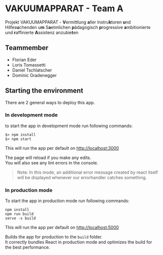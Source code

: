 
# VAKUUMAPPARAT - Team A

Projekt VAKUUMAPPARAT - <b>V</b>ermittlung <b>a</b>ller Instru<b>k</b>toren <b>u</b>nd Hilfes<b>u</b>chenden u<b>m</b> S<b>a</b>etmlichen <b>p</b>ädagogisch <b>p</b>rogressive <b>a</b>mbitionierte und <b>r</b>affinierte <b>A</b>ssistenz anzubie<b>t</b>en

## Teammember
- Florian Eder
- Loris Tomassetti
- Daniel Tschlatscher
- Dominic Gradenegger


## Starting the environment

There are 2 general ways to deploy this app.

### In development mode
to start the app in development mode run following commands:
```
$> npm install
$> npm start
```
This will run the app per default on [http://localhost:3000](http://localhost:3000)

The page will reload if you make any edits.<br />
You will also see any lint errors in the console.

> Note: In this mode, an additional error message created by react itself will be displayed whenever our errorhandler catches something.

### In production mode

To start the app in production mode run following commands: 
```
npm install
npm run build
serve -s build
```
This will run the app per default on [http://localhost:5000](http://localhost:5000)

Builds the app for production to the `build` folder.<br />
It correctly bundles React in production mode and optimizes the build for the best performance.